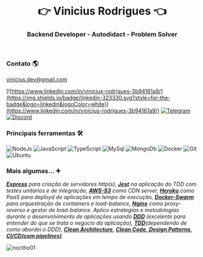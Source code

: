 <div align="center">
  <h1> 👉 Vinicius Rodrigues 👈</h1>
  <h3>Backend Developer - Autodidact - Problem Solver</h3>
</div>

<br>

<div>
  
### Contato 🌎
[vinicius.dev@gmail.com](vinicius.dev@gmail.com)

[![https://www.linkedin.com/in/vinicius-rodrigues-3b94161a9/](https://img.shields.io/badge/linkedin-323330.svg?style=for-the-badge&logo=linkedin&logoColor=white)](https://www.linkedin.com/in/vinicius-rodrigues-3b94161a9/)
[![Telegram](https://img.shields.io/badge/Telegram-323330?style=for-the-badge&logo=telegram&logoColor=white)](https://t.me/Noctho01)
[![Discord](https://img.shields.io/badge/Discord-323330.svg?style=for-the-badge&logo=discord&logoColor=white)](https://discordapp.com/users/Noctho01#6883)

### Principais ferramentas 🛠️
![NodeJs](https://img.shields.io/badge/Node.js-323330?style=for-the-badge&logo=nodedotjs&logoColor=white)
![JavaScript](https://img.shields.io/badge/JavaScript-323330?style=for-the-badge&logo=javascript&logoColor=white)
![TypeScript](https://img.shields.io/badge/typescript-323330.svg?style=for-the-badge&logo=typescript&logoColor=white)
![MySql](https://img.shields.io/badge/MySQL-323330?style=for-the-badge&logo=mysql&logoColor=white)
![MongoDb](https://img.shields.io/badge/MongoDB-323330?style=for-the-badge&logo=mongodb&logoColor=white)
![Docker](https://img.shields.io/badge/Docker-323330?style=for-the-badge&logo=docker&logoColor=white)
![Git](https://img.shields.io/badge/GIT-323330?style=for-the-badge&logo=git&logoColor=white)
![Ubuntu](https://img.shields.io/badge/Ubuntu-323330?style=for-the-badge&logo=ubuntu&logoColor=white)
  
### Mais algumas... ➕
*<ins>**Express**</ins> para criação de servidores http(s), <ins>**Jest**</ins> na aplicação do TDD com testes unitarios e de integração, <ins>**AWS-S3**</ins> como CDN server, <ins>**Heroku**</ins> como PaaS para deployd de aplicações em tempo de execução, <ins>**Docker-Swarm**</ins> para orquestração de containers e load-balance, <ins>**Nginx**</ins> como proxy-reverso e gestor de load-balance. Aplico estrategias e metodologias durante o desenvolvimento de aplicações usando <ins>**DDD**</ins> (excelente para entender do que se trata o negocio da aplicação), <ins>**TDD**</ins>(dependendo de como abordei o DDD), <ins>**Clean Architecture**</ins>, <ins>**Clean Code**<ins>, <ins>**Design Patterns**</ins>, <ins>**CI/CD(com pipelines)**</ins>*

</div>
  
![noctho01](https://komarev.com/ghpvc/?username=noctho01&label=Profile%20views&color=0e75b6&style=flat)
